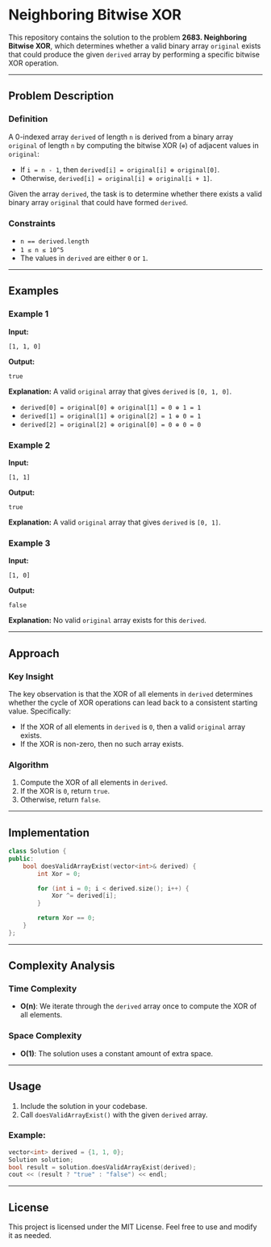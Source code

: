 # Neighboring Bitwise XOR

This repository contains the solution to the problem **2683. Neighboring Bitwise XOR**, which determines whether a valid binary array `original` exists that could produce the given `derived` array by performing a specific bitwise XOR operation.

---

## Problem Description

### Definition

A 0-indexed array `derived` of length `n` is derived from a binary array `original` of length `n` by computing the bitwise XOR (`⊕`) of adjacent values in `original`:

- If `i = n - 1`, then `derived[i] = original[i] ⊕ original[0]`.
- Otherwise, `derived[i] = original[i] ⊕ original[i + 1]`.

Given the array `derived`, the task is to determine whether there exists a valid binary array `original` that could have formed `derived`.

### Constraints

- `n == derived.length`
- `1 ≤ n ≤ 10^5`
- The values in `derived` are either `0` or `1`.

---

## Examples

### Example 1

**Input:**

```plaintext
[1, 1, 0]
```

**Output:**

```plaintext
true
```

**Explanation:**
A valid `original` array that gives `derived` is `[0, 1, 0]`.

- `derived[0] = original[0] ⊕ original[1] = 0 ⊕ 1 = 1`
- `derived[1] = original[1] ⊕ original[2] = 1 ⊕ 0 = 1`
- `derived[2] = original[2] ⊕ original[0] = 0 ⊕ 0 = 0`

### Example 2

**Input:**

```plaintext
[1, 1]
```

**Output:**

```plaintext
true
```

**Explanation:**
A valid `original` array that gives `derived` is `[0, 1]`.

### Example 3

**Input:**

```plaintext
[1, 0]
```

**Output:**

```plaintext
false
```

**Explanation:**
No valid `original` array exists for this `derived`.

---

## Approach

### Key Insight

The key observation is that the XOR of all elements in `derived` determines whether the cycle of XOR operations can lead back to a consistent starting value. Specifically:

- If the XOR of all elements in `derived` is `0`, then a valid `original` array exists.
- If the XOR is non-zero, then no such array exists.

### Algorithm

1. Compute the XOR of all elements in `derived`.
2. If the XOR is `0`, return `true`.
3. Otherwise, return `false`.

---

## Implementation

```cpp
class Solution {
public:
    bool doesValidArrayExist(vector<int>& derived) {
        int Xor = 0;

        for (int i = 0; i < derived.size(); i++) {
            Xor ^= derived[i];
        }

        return Xor == 0;
    }
};
```

---

## Complexity Analysis

### Time Complexity

- **O(n)**: We iterate through the `derived` array once to compute the XOR of all elements.

### Space Complexity

- **O(1)**: The solution uses a constant amount of extra space.

---

## Usage

1. Include the solution in your codebase.
2. Call `doesValidArrayExist()` with the given `derived` array.

### Example:

```cpp
vector<int> derived = {1, 1, 0};
Solution solution;
bool result = solution.doesValidArrayExist(derived);
cout << (result ? "true" : "false") << endl;
```

---

## License

This project is licensed under the MIT License. Feel free to use and modify it as needed.
